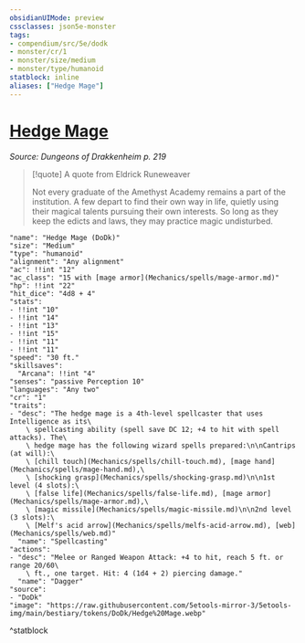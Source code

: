 ```yaml
---
obsidianUIMode: preview
cssclasses: json5e-monster
tags:
- compendium/src/5e/dodk
- monster/cr/1
- monster/size/medium
- monster/type/humanoid
statblock: inline
aliases: ["Hedge Mage"]
---
```

# [Hedge Mage](Mechanics\bestiary\humanoid/hedge-mage-dodk.md)
*Source: Dungeons of Drakkenheim p. 219*  

> [!quote] A quote from Eldrick Runeweaver  
> 
> Not every graduate of the Amethyst Academy remains a part of the institution. A few depart to find their own way in life, quietly using their magical talents pursuing their own interests. So long as they keep the edicts and laws, they may practice magic undisturbed.


```statblock
"name": "Hedge Mage (DoDk)"
"size": "Medium"
"type": "humanoid"
"alignment": "Any alignment"
"ac": !!int "12"
"ac_class": "15 with [mage armor](Mechanics/spells/mage-armor.md)"
"hp": !!int "22"
"hit_dice": "4d8 + 4"
"stats":
- !!int "10"
- !!int "14"
- !!int "13"
- !!int "15"
- !!int "11"
- !!int "11"
"speed": "30 ft."
"skillsaves":
  "Arcana": !!int "4"
"senses": "passive Perception 10"
"languages": "Any two"
"cr": "1"
"traits":
- "desc": "The hedge mage is a 4th-level spellcaster that uses Intelligence as its\
    \ spellcasting ability (spell save DC 12; +4 to hit with spell attacks). The\
    \ hedge mage has the following wizard spells prepared:\n\nCantrips (at will):\
    \ [chill touch](Mechanics/spells/chill-touch.md), [mage hand](Mechanics/spells/mage-hand.md),\
    \ [shocking grasp](Mechanics/spells/shocking-grasp.md)\n\n1st level (4 slots):\
    \ [false life](Mechanics/spells/false-life.md), [mage armor](Mechanics/spells/mage-armor.md),\
    \ [magic missile](Mechanics/spells/magic-missile.md)\n\n2nd level (3 slots):\
    \ [Melf's acid arrow](Mechanics/spells/melfs-acid-arrow.md), [web](Mechanics/spells/web.md)"
  "name": "Spellcasting"
"actions":
- "desc": "Melee or Ranged Weapon Attack: +4 to hit, reach 5 ft. or range 20/60\
    \ ft., one target. Hit: 4 (1d4 + 2) piercing damage."
  "name": "Dagger"
"source":
- "DoDk"
"image": "https://raw.githubusercontent.com/5etools-mirror-3/5etools-img/main/bestiary/tokens/DoDk/Hedge%20Mage.webp"
```
^statblock